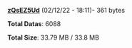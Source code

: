 [**zQsEZ5Ud**](/data/zQsEZ5Ud.txt) (02/12/22 - 18:11)- 361 bytes

**Total Datas**: 6088

**Total Size**: 33.79 MB / 33.8 MB